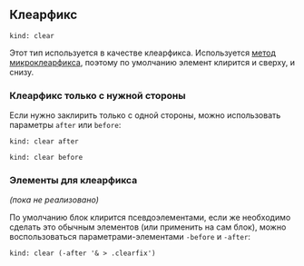 ---
---

## Клеарфикс

    kind: clear

Этот тип используется в качестве клеарфикса. Используется [метод микроклеарфикса](http://nicolasgallagher.com/micro-clearfix-hack/), поэтому по умолчанию элемент клирится и сверху, и снизу.

### Клеарфикс только с нужной стороны

Если нужно заклирить только с одной стороны, можно использовать параметры `after` или `before`:

    kind: clear after

    kind: clear before

### Элементы для клеарфикса

_(пока не реализовано)_

По умолчанию блок клирится псевдоэлементами, если же необходимо сделать это обычным элементов (или применить на сам блок), можно воспользоваться параметрами-элементами `-before` и `-after`:

    kind: clear (-after '& > .clearfix')

